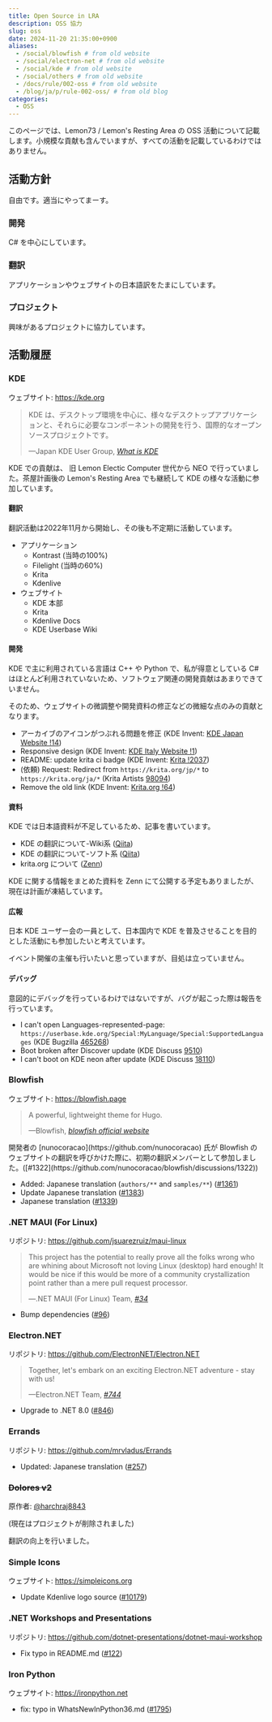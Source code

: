 ```yaml
---
title: Open Source in LRA
description: OSS 協力
slug: oss
date: 2024-11-20 21:35:00+0900
aliases:
  - /social/blowfish # from old website
  - /social/electron-net # from old website
  - /social/kde # from old website
  - /social/others # from old website
  - /docs/rule/002-oss # from old website
  - /blog/ja/p/rule-002-oss/ # from old blog
categories:
  - OSS
---
```


<!--
   __    __
  |  | /  /
  |  |/  /
  |     <
  |  |\  \
  |__| \__\
   -------
    |KDE|
   -------
-->

<!--
   _________
  /         \
 /   _    _  \
|   | |_| |   |
|   |  _  |   |
|   |_| |_|   |
 \           /
  \_________/
 --------------
     |Hugo|
 --------------
-->

<!--
      o
   ____\__
  / /   \ \
  \/  o  |/
  |\--___/   ELECTRON.NET
  o \___/--o
----------------
 |Electron.NET|
----------------
-->

<!--
  _________
 / _       \
 ||0|      |
 | V       |
 |         |
 |         |
 |         |
 |         | smart phone
 \_________/
------------------------
 |Social Communication|
------------------------
-->

このページでは、Lemon73 / Lemon's Resting Area の OSS 活動について記載します。小規模な貢献も含んでいますが、すべての活動を記載しているわけではありません。

## 活動方針

自由です。適当にやってまーす。

### 開発

C# を中心にしています。

### 翻訳

アプリケーションやウェブサイトの日本語訳をたまにしています。

### プロジェクト

興味があるプロジェクトに協力しています。

## 活動履歴

### KDE

ウェブサイト: <https://kde.org>

> KDE は、デスクトップ環境を中心に、様々なデスクトップアプリケーションと、それらに必要なコンポーネントの開発を行う、国際的なオープンソースプロジェクトです。
> 
> —Japan KDE User Group, [*What is KDE*](https://jp.kde.org/community/whatiskde/)

KDE での貢献は、 旧 Lemon Electic Computer 世代から NEO で行っていました。茶屋計画後の Lemon's Resting Area でも継続して KDE の様々な活動に参加しています。

#### 翻訳

翻訳活動は2022年11月から開始し、その後も不定期に活動しています。

- アプリケーション
  - Kontrast (当時の100%)
  - Filelight (当時の60%)
  - Krita
  - Kdenlive
- ウェブサイト
  - KDE 本部
  - Krita
  - Kdenlive Docs
  - KDE Userbase Wiki

#### 開発

KDE で主に利用されている言語は C++ や Python で、私が得意としている C# はほとんど利用されていないため、ソフトウェア関連の開発貢献はあまりできていません。

そのため、ウェブサイトの微調整や開発資料の修正などの微細な点のみの貢献となります。

- アーカイブのアイコンがつぶれる問題を修正 (KDE Invent: [KDE Japan Website !14](https://invent.kde.org/websites/jp-kde-org/-/merge_requests/14))
- Responsive design (KDE Invent: [KDE Italy Website !1](https://invent.kde.org/websites/kdeitalia-it/-/merge_requests/1))
- README: update krita ci badge (KDE Invent: [Krita !2037](https://invent.kde.org/graphics/krita/-/merge_requests/2037))
- (依頼) Request: Redirect from `https://krita.org/jp/*` to `https://krita.org/ja/*` (Krita Artists [98094](https://krita-artists.org/t/98094))
- Remove the old link (KDE Invent: [Krita.org !64](https://invent.kde.org/websites/krita-org/-/merge_requests/64))

#### 資料

KDE では日本語資料が不足しているため、記事を書いています。

- KDE の翻訳について-Wiki系 ([Qiita](https://qiita.com/Lemon73/items/768215973076938c86a2))
- KDE の翻訳について-ソフト系 ([Qiita](https://qiita.com/Lemon73/items/ad93e1ab5bad0cd1b44a))
- krita.org について ([Zenn](https://zenn.dev/lemon73/scraps/4872429955d1cc))

KDE に関する情報をまとめた資料を Zenn にて公開する予定もありましたが、現在は計画が凍結しています。

#### 広報

日本 KDE ユーザー会の一員として、日本国内で KDE を普及させることを目的とした活動にも参加したいと考えています。

イベント開催の主催も行いたいと思っていますが、目処は立っていません。

#### デバッグ

意図的にデバッグを行っているわけではないですが、バグが起こった際は報告を行っています。

- I can't open Languages-represented-page: `https://userbase.kde.org/Special:MyLanguage/Special:SupportedLanguages` (KDE Bugzilla [465268](https://bugs.kde.org/465268))
- Boot broken after Discover update (KDE Discuss [9510](https://discuss.kde.org/t/9510))
- I can't boot on KDE neon after update (KDE Discuss [18110](https://discuss.kde.org/t/18110))

### Blowfish

ウェブサイト: <https://blowfish.page>

> A powerful, lightweight theme for Hugo.
> 
> —Blowfish, [*blowfish official website*](https://blowfish.page)

<p>開発者の [nunocoracao](https://github.com/nunocoracao) 氏が Blowfish のウェブサイトの翻訳を呼びかけた際に、初期の翻訳メンバーとして参加しました。([#1322](https://github.com/nunocoracao/blowfish/discussions/1322))

- Added: Japanese translation (`authors/**` and `samples/**`) ([#1361](https://github.com/nunocoracao/blowfish/pull/1361))
- Update Japanese translation ([#1383](https://github.com/nunocoracao/blowfish/pull/1383))
- Japanese translation ([#1339](https://github.com/nunocoracao/blowfish/pull/1339))

### .NET MAUI (For Linux)

リポジトリ: <https://github.com/jsuarezruiz/maui-linux>

> This project has the potential to really prove all the folks wrong who are whining about Microsoft not loving Linux (desktop) hard enough! It would be nice if this would be more of a community crystallization point rather than a mere pull request processor.
> 
> —.NET MAUI (For Linux) Team, [*#34*](https://github.com/jsuarezruiz/maui-linux/issues/34#issue-1125969445)

- Bump dependencies ([#96](https://github.com/jsuarezruiz/maui-linux/pull/96))

### Electron.NET

リポジトリ: <https://github.com/ElectronNET/Electron.NET>

> Together, let's embark on an exciting Electron.NET adventure - stay with us!
> 
> —Electron.NET Team, [*#744*](https://github.com/ElectronNET/Electron.NET/issues/744#issue-1636680771)

- Upgrade to .NET 8.0 ([#846](https://github.com/ElectronNET/Electron.NET/pull/846))

### Errands

リポジトリ: <https://github.com/mrvladus/Errands>

- Updated: Japanese translation ([#257](https://github.com/mrvladus/Errands/pull/257))

### ~~Dolores v2~~

原作者: [@harchraj8843](https://github.com/harshraj8843)

(現在はプロジェクトが削除されました)

翻訳の向上を行いました。

### Simple Icons

ウェブサイト: <https://simpleicons.org>

- Update Kdenlive logo source ([#10179](https://github.com/simple-icons/simple-icons/pull/10179))

### .NET Workshops and Presentations

リポジトリ: <https://github.com/dotnet-presentations/dotnet-maui-workshop>

- Fix typo in README.md ([#122](https://github.com/dotnet-presentations/dotnet-maui-workshop/pull/122))

### Iron Python

ウェブサイト: <https://ironpython.net>

- fix: typo in WhatsNewInPython36.md ([#1795](https://github.com/IronLanguages/ironpython3/pull/1795))

